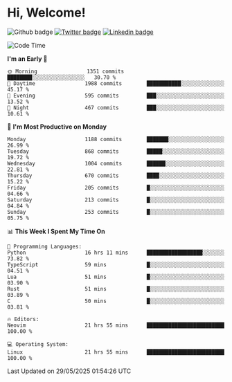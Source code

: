   # Hi, Welcome!
  ![Github badge](https://img.shields.io/github/followers/kraken-afk.svg?style=social&label=Follow&maxAge=2592000)
  [![Twitter badge](https://img.shields.io/badge/-Twitter-00acee?style=flat-square&logo=Twitter&logoColor=white)](https://twitter.com/trshppl)
  [![Linkedin badge](https://img.shields.io/badge/LinkedIn-0077B5?style=flat-square&logo=linkedin&logoColor=white)](https://www.linkedin.com/in/noveanrer)
<!--START_SECTION:waka-->
![Code Time](http://img.shields.io/badge/Code%20Time-989%20hrs%2056%20mins-blue)

**I'm an Early 🐤** 

```text
🌞 Morning                1351 commits        ████████░░░░░░░░░░░░░░░░░   30.70 % 
🌆 Daytime                1988 commits        ███████████░░░░░░░░░░░░░░   45.17 % 
🌃 Evening                595 commits         ███░░░░░░░░░░░░░░░░░░░░░░   13.52 % 
🌙 Night                  467 commits         ███░░░░░░░░░░░░░░░░░░░░░░   10.61 % 
```
📅 **I'm Most Productive on Monday** 

```text
Monday                   1188 commits        ███████░░░░░░░░░░░░░░░░░░   26.99 % 
Tuesday                  868 commits         █████░░░░░░░░░░░░░░░░░░░░   19.72 % 
Wednesday                1004 commits        ██████░░░░░░░░░░░░░░░░░░░   22.81 % 
Thursday                 670 commits         ████░░░░░░░░░░░░░░░░░░░░░   15.22 % 
Friday                   205 commits         █░░░░░░░░░░░░░░░░░░░░░░░░   04.66 % 
Saturday                 213 commits         █░░░░░░░░░░░░░░░░░░░░░░░░   04.84 % 
Sunday                   253 commits         █░░░░░░░░░░░░░░░░░░░░░░░░   05.75 % 
```


📊 **This Week I Spent My Time On** 

```text
💬 Programming Languages: 
Python                   16 hrs 11 mins      ██████████████████░░░░░░░   73.82 % 
TypeScript               59 mins             █░░░░░░░░░░░░░░░░░░░░░░░░   04.51 % 
Lua                      51 mins             █░░░░░░░░░░░░░░░░░░░░░░░░   03.90 % 
Rust                     51 mins             █░░░░░░░░░░░░░░░░░░░░░░░░   03.89 % 
C                        50 mins             █░░░░░░░░░░░░░░░░░░░░░░░░   03.81 % 

🔥 Editors: 
Neovim                   21 hrs 55 mins      █████████████████████████   100.00 % 

💻 Operating System: 
Linux                    21 hrs 55 mins      █████████████████████████   100.00 % 
```


 Last Updated on 29/05/2025 01:54:26 UTC
<!--END_SECTION:waka-->